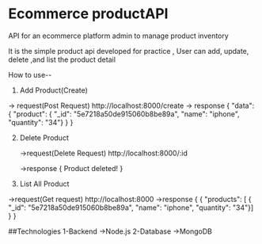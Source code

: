 # Ecommerce productAPI
API for an ecommerce platform admin to manage product inventory

It is the simple product api developed for practice , User can add, update, delete ,and list the product detail

How to use--

1.  Add Product(Create)

->  request(Post Request)
    http://localhost:8000/create
->   response
{ "data": { "product": { "_id": "5e7218a50de915060b8be89a", "name": "iphone", "quantity": "34"} } }

2.  Delete Product

    ->request(Delete Request)
    http://localhost:8000/:id

    ->response
    { Product deleted! }


3. List All Product

  ->request(Get request)
         http://localhost:8000
  ->response
  { { "products": [ { "_id": "5e7218a50de915060b8be89a", "name": "iphone", "quantity": "34"}]  } }



##Technologies
1-Backend ->Node.js
2-Database ->MongoDB
